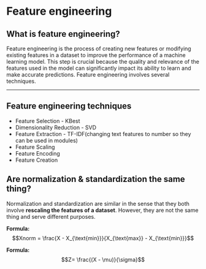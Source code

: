 # Feature engineering

## What is feature engineering?

Feature engineering is the process of creating new features or modifying existing features in a dataset to improve the performance of a machine learning model. This step is crucial because the quality and relevance of the features used in the model can significantly impact its ability to learn and make accurate predictions. Feature engineering involves several techniques.

***

## Feature engineering techniques

* Feature Selection - KBest
* Dimensionality Reduction - SVD
* Feature Extraction - TF-IDF(changing text features to number so they can be used in modules)
* Feature Scaling
* Feature Encoding
* Feature Creation

## Are normalization & standardization the same thing?

Normalization and standardization are similar in the sense that they both involve **rescaling the features of a dataset**. However, they are not the same thing and serve different purposes.

**Formula:** $$Xnorm = \frac{X - X_{\text{min}}}{X_{\text{max}} - X_{\text{min}}}​​$$

**Formula:** $$Z= \frac{(X - \mu)}{\sigma}$$
